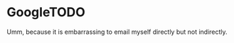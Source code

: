GoogleTODO
===========

Umm, because it is embarrassing to email myself directly but not indirectly. 